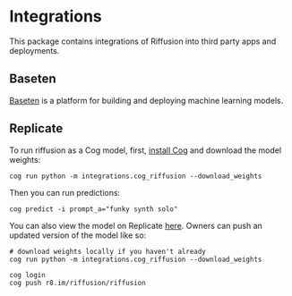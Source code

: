 # Integrations

This package contains integrations of Riffusion into third party apps and deployments.

## Baseten

[Baseten](https://baseten.com) is a platform for building and deploying machine learning models.

## Replicate

To run riffusion as a Cog model, first, [install Cog](https://github.com/replicate/cog) and
download the model weights:

    cog run python -m integrations.cog_riffusion --download_weights

Then you can run predictions:

    cog predict -i prompt_a="funky synth solo"

You can also view the model on Replicate [here](https://replicate.com/riffusion/riffusion). Owners
can push an updated version of the model like so:
    
    # download weights locally if you haven't already
    cog run python -m integrations.cog_riffusion --download_weights

    cog login
    cog push r8.im/riffusion/riffusion
